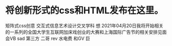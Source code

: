 # 将创新形式的css和HTML发布在这里。
矩阵式css创意
交互式信息艺术设计交叉学科
想
2021年04月20日我将开始相关的一系列的全国大学生互联网加床戏创业的大赛和上海国际广告节的相关安排见面会VB
sad
第三方
二哥
rev
水电费
和GV
巨

